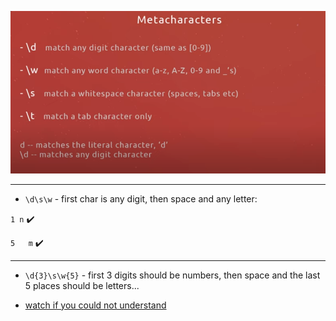 ![alt text](/imgs/image.png)

---

- `\d\s\w` - first char is any digit, then space and any letter:

`1 n` ✔️

`5   m` ✔️

---

- `\d{3}\s\w{5}` - first 3 digits should be numbers, then space and the last 5 places should be letters...

- [watch if you could not understand](https://www.youtube.com/watch?v=MwzIRleH47o&list=PL4cUxeGkcC9g6m_6Sld9Q4jzqdqHd2HiD&index=6)
